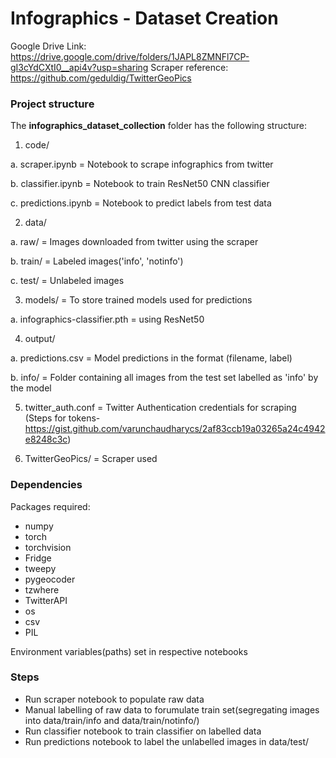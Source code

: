 # Infographics - Dataset Creation

Google Drive Link: https://drive.google.com/drive/folders/1JAPL8ZMNFl7CP-gI3cYdCXtI0__api4v?usp=sharing
Scraper reference: https://github.com/geduldig/TwitterGeoPics

### Project structure

The **infographics_dataset_collection** folder has the following structure:

1. code/

a. scraper.ipynb = Notebook to scrape infographics from twitter

b. classifier.ipynb = Notebook to train ResNet50 CNN classifier

c. predictions.ipynb = Notebook to predict labels from test data

2. data/

a. raw/ = Images downloaded from twitter using the scraper

b. train/ = Labeled images('info', 'notinfo')

c. test/ = Unlabeled images

3. models/ = To store trained models used for predictions

a. infographics-classifier.pth = using ResNet50

4. output/

a. predictions.csv = Model predictions in the format (filename, label)

b. info/ = Folder containing all images from the test set labelled as 'info' by the model

5. twitter_auth.conf = Twitter Authentication credentials for scraping (Steps for tokens- https://gist.github.com/varunchaudharycs/2af83ccb19a03265a24c4942e8248c3c)

6. TwitterGeoPics/ = Scraper used

### Dependencies

Packages required:
- numpy
- torch
- torchvision
- Fridge
- tweepy
- pygeocoder
- tzwhere
- TwitterAPI
- os
- csv
- PIL

Environment variables(paths) set in respective notebooks

### Steps

- Run scraper notebook to populate raw data
- Manual labelling of raw data to forumulate train set(segregating images into data/train/info and data/train/notinfo/)
- Run classifier notebook to train classifier on labelled data
- Run predictions notebook to label the unlabelled images in data/test/


